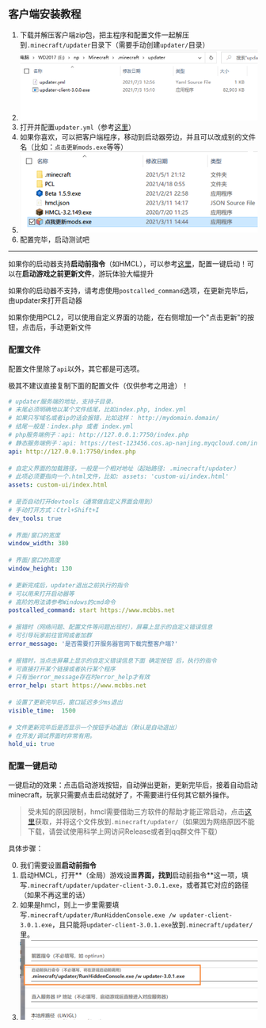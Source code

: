 ## 客户端安装教程

1. 下载并解压客户端zip包，把主程序和配置文件一起解压到`.minecraft/updater`目录下（需要手动创建`updater/`目录）
2. ![client-inside-updater](客户端安装教程.assets/client-inside-updater.png)
3. 打开并配置`updater.yml`（参考[这里](#配置文件)）
4. 如果你喜欢，可以把客户端程序，移动到启动器旁边，并且可以改成别的文件名（比如：`点击更新mods.exe`等等）
5. ![out_mcdir](客户端安装教程.assets/out_mcdir.png)
6. 配置完毕，启动测试吧

---

 如果你的启动器支持**启动前指令**（如HMCL），可以参考[这里](#配置一键启动)，配置一键启动！可以在**启动游戏之前更新文件**，游玩体验大幅提升

如果你的启动器不支持，请考虑使用`postcalled_command`选项，在更新完毕后，由updater来打开启动器

如果你使用PCL2，可以使用自定义界面的功能，在右侧增加一个"点击更新"的按钮，点击后，手动更新文件

### 配置文件

配置文件里除了`api`以外，其它都是可选项。

极其不建议直接复制下面的配置文件（仅供参考之用途）！

```yaml
# updater服务端的地址，支持子目录，
# 末尾必须明确地以某个文件结尾，比如index.php, index.yml
# 如果只写域名或者ip的话会报错，比如这样： http://mydomain.domain/
# 结尾一般是：index.php 或者 index.yml
# php服务端例子：api: http://127.0.0.1:7750/index.php
# 静态服务端例子：api: https://test-123456.cos.ap-nanjing.myqcloud.com/index.yml
api: http://127.0.0.1:7750/index.php

# 自定义界面的加载路径，一般是一个相对地址（起始路径: .minecraft/updater）
# 此项必须要指向一个.html文件，比如: assets: 'custom-ui/index.html'
assets: custom-ui/index.html

# 是否自动打开devtools（通常做自定义界面会用到）
# 手动打开方式：Ctrl+Shift+I
dev_tools: true

# 界面/窗口的宽度
window_width: 380

# 界面/窗口的高度
window_height: 130

# 更新完成后，updater退出之前执行的指令
# 可以用来打开启动器等
# 高阶的用法请参考Windows的cmd命令
postcalled_command: start https://www.mcbbs.net

# 报错时（网络问题、配置文件等问题出现时），屏幕上显示的自定义错误信息
# 可引导玩家前往官网或者加群
error_message: '是否需要打开服务器官网下载完整客户端?'

# 报错时，当点击屏幕上显示的自定义错误信息下面 确定按钮 后，执行的指令
# 可直接打开某个链接或者执行某个程序
# 只有当error_message存在时error_help才有效
error_help: start https://www.mcbbs.net

# 设置了更新完毕后，窗口延迟多少ms退出
visible_time:  1500

# 文件更新完毕后是否显示一个按钮手动退出（默认是自动退出）
# 在开发/调试界面时非常有用。
hold_ui: true
```

### 配置一键启动

一键启动的效果：点击启动游戏按钮，自动弹出更新，更新完毕后，接着自动启动minecraft，玩家只需要点击启动就好了，不需要进行任何其它额外操作。

>  受未知的原因限制，hmcl需要借助三方软件的帮助才能正常启动，点击[这里](https://github.com/updater-for-minecraft/Docs/releases/download/RunHiddenConsole/RunHiddenConsole.exe)获取，并将这个文件放到`.minecraft/updater/`（如果因为网络原因不能下载，请尝试使用科学上网访问Release或者到qq群文件下载）

具体步骤：

0. 我们需要设置**启动前指令**
1. 启动HMCL，打开**（全局）游戏设置**界面，找到**启动前指令**这一项，填写`.minecraft/updater/updater-client-3.0.1.exe`，或者其它对应的路径（如果不再这里的话）
2. 如果是hmcl，则上一步里需要填写`.minecraft/updater/RunHiddenConsole.exe /w updater-client-3.0.1.exe`，且只能将`updater-client-3.0.1.exe`放到`.minecraft/updater/`里。
3. ![hmcl-precalled-command](客户端安装教程.assets/hmcl-precalled-command.png)